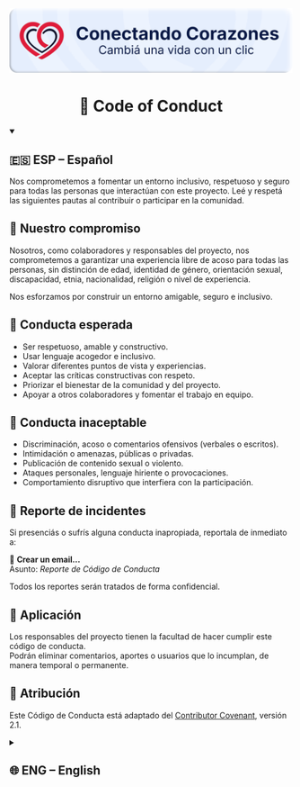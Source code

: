 ![Conectando Corazones – Plataforma solidaria](https://github.com/MVRU/Conectando-Corazones/blob/main/public/img/banner.png?raw=true)

<h1 align="center">📜 Code of Conduct</h1>

<details open>
<summary><h2>🇪🇸 ESP – Español</h2></summary>

Nos comprometemos a fomentar un entorno inclusivo, respetuoso y seguro para todas las personas que interactúan con este proyecto. Leé y respetá las siguientes pautas al contribuir o participar en la comunidad.

## 💬 Nuestro compromiso

Nosotros, como colaboradores y responsables del proyecto, nos comprometemos a garantizar una experiencia libre de acoso para todas las personas, sin distinción de edad, identidad de género, orientación sexual, discapacidad, etnia, nacionalidad, religión o nivel de experiencia.

Nos esforzamos por construir un entorno amigable, seguro e inclusivo.

## 🤝 Conducta esperada

- Ser respetuoso, amable y constructivo.
- Usar lenguaje acogedor e inclusivo.
- Valorar diferentes puntos de vista y experiencias.
- Aceptar las críticas constructivas con respeto.
- Priorizar el bienestar de la comunidad y del proyecto.
- Apoyar a otros colaboradores y fomentar el trabajo en equipo.

## 🚫 Conducta inaceptable

- Discriminación, acoso o comentarios ofensivos (verbales o escritos).
- Intimidación o amenazas, públicas o privadas.
- Publicación de contenido sexual o violento.
- Ataques personales, lenguaje hiriente o provocaciones.
- Comportamiento disruptivo que interfiera con la participación.

## 📢 Reporte de incidentes

Si presenciás o sufrís alguna conducta inapropiada, reportala de inmediato a:

📩 **Crear un email...**  
Asunto: _Reporte de Código de Conducta_

Todos los reportes serán tratados de forma confidencial.

## 📌 Aplicación

Los responsables del proyecto tienen la facultad de hacer cumplir este código de conducta.  
Podrán eliminar comentarios, aportes o usuarios que lo incumplan, de manera temporal o permanente.

## 📄 Atribución

Este Código de Conducta está adaptado del [Contributor Covenant](https://www.contributor-covenant.org/es/version/2/1/code_of_conduct/), versión 2.1.

</details>

<details>
<summary><h2>🌐 ENG – English</h2></summary>

We are committed to fostering an inclusive, respectful, and safe environment for everyone who interacts with this project. Please read and adhere to the following guidelines when contributing or engaging with the community.

## 💬 Our Pledge

We as contributors and maintainers pledge to make participation in our community a harassment-free experience for everyone, regardless of age, gender identity, sexual orientation, disability, ethnicity, nationality, religion, or level of experience.

We are committed to building a friendly, safe and inclusive environment.

## 🤝 Expected Behavior

- Be respectful, kind and constructive.
- Use welcoming and inclusive language.
- Respect different viewpoints and experiences.
- Accept constructive criticism with grace.
- Focus on what is best for the community and the project.
- Support fellow contributors and encourage collaboration.

## 🚫 Unacceptable Behavior

- Discrimination, harassment, or offensive comments (verbal or written).
- Public or private intimidation or threats.
- Posting sexual or violent content.
- Trolling, personal attacks, or derogatory comments.
- Disruptive behavior that interferes with community engagement.

## 📢 Reporting

If you witness or experience any unacceptable behavior, please report it immediately to:

📩 **Crear un email...**  
Subject: _Code of Conduct Report_

All reports will be handled confidentially.

## 📌 Enforcement

Project maintainers are responsible for enforcing this code of conduct.  
They have the right to remove comments, commits, code, issues, and contributors that do not comply, temporarily or permanently.

## 📄 Attribution

This Code of Conduct is adapted from the [Contributor Covenant](https://www.contributor-covenant.org/), version 2.1.

</details>